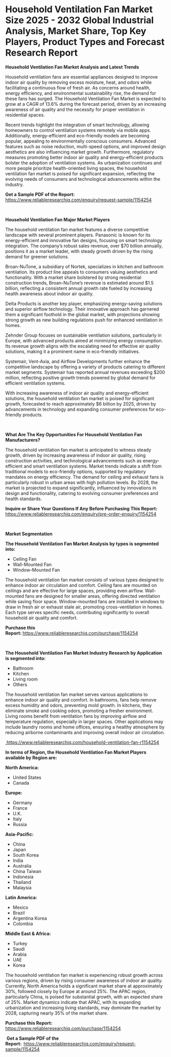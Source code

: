 <p><h1>Household Ventilation Fan Market Size 2025 - 2032 Global Industrial Analysis, Market Share, Top Key Players, Product Types and Forecast Research Report</h1></p><p><strong>Household Ventilation Fan Market Analysis and Latest Trends</strong></p>
<p><p>Household ventilation fans are essential appliances designed to improve indoor air quality by removing excess moisture, heat, and odors while facilitating a continuous flow of fresh air. As concerns around health, energy efficiency, and environmental sustainability rise, the demand for these fans has surged. The Household Ventilation Fan Market is expected to grow at a CAGR of 13.6% during the forecast period, driven by an increasing awareness of air quality and the necessity for proper ventilation in residential spaces.</p><p>Recent trends highlight the integration of smart technology, allowing homeowners to control ventilation systems remotely via mobile apps. Additionally, energy-efficient and eco-friendly models are becoming popular, appealing to environmentally conscious consumers. Advanced features such as noise reduction, multi-speed options, and improved design aesthetics are also influencing market growth. Furthermore, regulatory measures promoting better indoor air quality and energy-efficient products bolster the adoption of ventilation systems. As urbanization continues and more people prioritize health-oriented living spaces, the household ventilation fan market is poised for significant expansion, reflecting the evolving needs of consumers and technological advancements within the industry.</p></p>
<p><strong>Get a Sample PDF of the Report:&nbsp;</strong> <a href="https://www.reliableresearchiq.com/enquiry/request-sample/1154254?utm_campaign=1906&utm_medium=2&utm_source=Github&utm_content=ia&utm_term=12042025&utm_id=household-ventilation-fan">https://www.reliableresearchiq.com/enquiry/request-sample/1154254</a></p>
<p>&nbsp;</p>
<p><strong>Household Ventilation Fan Major Market Players</strong></p>
<p><p>The household ventilation fan market features a diverse competitive landscape with several prominent players. Panasonic is known for its energy-efficient and innovative fan designs, focusing on smart technology integration. The company’s robust sales revenue, over $70 billion annually, positions it as a market leader, with steady growth driven by the rising demand for greener solutions.</p><p>Broan-NuTone, a subsidiary of Nortek, specializes in kitchen and bathroom ventilation. Its product line appeals to consumers valuing aesthetics and functionality. With a market share bolstered by strong residential construction trends, Broan-NuTone’s revenue is estimated around $1.5 billion, reflecting a consistent annual growth rate fueled by increasing health awareness about indoor air quality.</p><p>Delta Products is another key player, emphasizing energy-saving solutions and superior airflow technology. Their innovative approach has garnered them a significant foothold in the global market, with projections showing strong growth as new building regulations push for enhanced ventilation in homes.</p><p>Zehnder Group focuses on sustainable ventilation solutions, particularly in Europe, with advanced products aimed at minimizing energy consumption. Its revenue growth aligns with the escalating need for effective air quality solutions, making it a prominent name in eco-friendly initiatives.</p><p>Systemair, Vent-Axia, and Airflow Developments further enhance the competitive landscape by offering a variety of products catering to different market segments. Systemair has reported annual revenues exceeding $200 million, reflecting positive growth trends powered by global demand for efficient ventilation systems.</p><p>With increasing awareness of indoor air quality and energy-efficient solutions, the household ventilation fan market is poised for significant growth, forecasted to reach approximately $6 billion by 2025, driven by advancements in technology and expanding consumer preferences for eco-friendly products.</p></p>
<p>&nbsp;</p>
<p><strong>What Are The Key Opportunities For Household Ventilation Fan Manufacturers?</strong></p>
<p><p>The household ventilation fan market is anticipated to witness steady growth, driven by increasing awareness of indoor air quality, rising construction activities, and technological advancements such as energy-efficient and smart ventilation systems. Market trends indicate a shift from traditional models to eco-friendly options, supported by regulatory mandates on energy efficiency. The demand for ceiling and exhaust fans is particularly robust in urban areas with high pollution levels. By 2028, the market is projected to expand significantly, influenced by innovations in design and functionality, catering to evolving consumer preferences and health standards.</p></p>
<p><strong>Inquire or Share Your Questions If Any Before Purchasing This Report:</strong> <a href="https://www.reliableresearchiq.com/enquiry/pre-order-enquiry/1154254?utm_campaign=1906&utm_medium=2&utm_source=Github&utm_content=ia&utm_term=12042025&utm_id=household-ventilation-fan">https://www.reliableresearchiq.com/enquiry/pre-order-enquiry/1154254</a></p>
<p>&nbsp;</p>
<p><strong>Market Segmentation</strong></p>
<p><strong>The Household Ventilation Fan Market Analysis by types is segmented into:</strong></p>
<p><ul><li>Ceiling Fan</li><li>Wall-Mounted Fan</li><li>Window-Mounted Fan</li></ul></p>
<p><p>The household ventilation fan market consists of various types designed to enhance indoor air circulation and comfort. Ceiling fans are mounted on ceilings and are effective for large spaces, providing even airflow. Wall-mounted fans are designed for smaller areas, offering directed ventilation while saving floor space. Window-mounted fans are installed in windows to draw in fresh air or exhaust stale air, promoting cross-ventilation in homes. Each type serves specific needs, contributing significantly to overall household air quality and comfort.</p></p>
<p><strong>Purchase this Report:&nbsp;</strong><a href="https://www.reliableresearchiq.com/purchase/1154254?utm_campaign=1906&utm_medium=2&utm_source=Github&utm_content=ia&utm_term=12042025&utm_id=household-ventilation-fan">https://www.reliableresearchiq.com/purchase/1154254</a></p>
<p>&nbsp;</p>
<p><strong>The Household Ventilation Fan Market Industry Research by Application is segmented into:</strong></p>
<p><ul><li>Bathroom</li><li>Kitchen</li><li>Living room</li><li>Others</li></ul></p>
<p><p>The household ventilation fan market serves various applications to enhance indoor air quality and comfort. In bathrooms, fans help remove excess humidity and odors, preventing mold growth. In kitchens, they eliminate smoke and cooking odors, promoting a fresher environment. Living rooms benefit from ventilation fans by improving airflow and temperature regulation, especially in larger spaces. Other applications may include laundry rooms and home offices, ensuring a healthy atmosphere by reducing airborne contaminants and improving overall indoor air circulation.</p></p>
<p><a href="https://www.reliableresearchiq.com/household-ventilation-fan-r1154254?utm_campaign=1906&utm_medium=2&utm_source=Github&utm_content=ia&utm_term=12042025&utm_id=household-ventilation-fan">&nbsp;https://www.reliableresearchiq.com/household-ventilation-fan-r1154254</a></p>
<p><strong>In terms of Region, the Household Ventilation Fan Market Players available by Region are:</strong></p>
<p>
    <p> <strong> North America: </strong>
        <ul>
            <li>United States</li>
            <li>Canada</li>
        </ul>
        </p> 
    <p> <strong> Europe: </strong>
        <ul>
            <li>Germany</li>
            <li>France</li>
            <li>U.K.</li>
            <li>Italy</li>
            <li>Russia</li>
        </ul>
        </p> 
    <p> <strong> Asia-Pacific: </strong>
        <ul>
            <li>China</li>
            <li>Japan</li>
            <li>South Korea</li>
            <li>India</li>
            <li>Australia</li>
            <li>China Taiwan</li>
            <li>Indonesia</li>
            <li>Thailand</li>
            <li>Malaysia</li>
        </ul>
        </p> 
    <p> <strong> Latin America: </strong>
        <ul>
            <li>Mexico</li>
            <li>Brazil</li>
            <li>Argentina Korea</li>
            <li>Colombia</li>
        </ul>
        </p> 
    <p> <strong> Middle East & Africa: </strong>
        <ul>
            <li>Turkey</li>
            <li>Saudi</li>
            <li>Arabia</li>
            <li>UAE</li>
            <li>Korea</li>
        </ul>
    </p>
    </p>
<p><p>The household ventilation fan market is experiencing robust growth across various regions, driven by rising consumer awareness of indoor air quality. Currently, North America holds a significant market share at approximately 30%, followed closely by Europe at around 25%. The APAC region, particularly China, is poised for substantial growth, with an expected share of 25%. Market dynamics indicate that APAC, with its expanding urbanization and increasing living standards, may dominate the market by 2028, capturing nearly 35% of the market share.</p></p>
<p><strong>Purchase this Report: </strong><a href="https://www.reliableresearchiq.com/purchase/1154254?utm_campaign=1906&utm_medium=2&utm_source=Github&utm_content=ia&utm_term=12042025&utm_id=household-ventilation-fan">https://www.reliableresearchiq.com/purchase/1154254</a></p>
<p>&nbsp;<strong>Get a Sample PDF of the Report:&nbsp;&nbsp;</strong><a href="https://www.reliableresearchiq.com/enquiry/request-sample/1154254?utm_campaign=1906&utm_medium=2&utm_source=Github&utm_content=ia&utm_term=12042025&utm_id=household-ventilation-fan">https://www.reliableresearchiq.com/enquiry/request-sample/1154254</a></p>
<p><strong></strong></p>
<p><p></p><p></p><p></p></p>